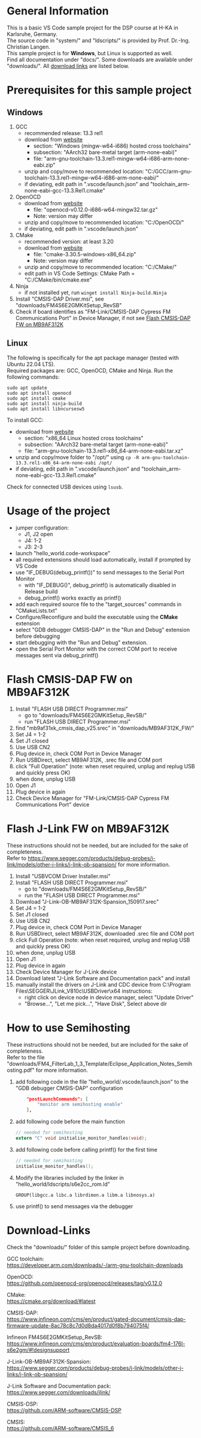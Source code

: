 
# General Information

This is a basic VS Code sample project for the DSP course at H-KA in Karlsruhe, Germany.  
The source code in "system/" and "ldscripts/" is provided by Prof. Dr.-Ing. Christian Langen.  
This sample project is for __Windows__, but Linux is supported as well.  
Find all documentation under "docs/". Some downloads are available under "downloads/". All [download links](#download-links) are listed below.



# Prerequisites for this sample project

## Windows

1. GCC
    - recommended release: 13.3 rel1
    - download from [website](https://developer.arm.com/downloads/-/arm-gnu-toolchain-downloads)
        - section: "Windows (mingw-w64-i686) hosted cross toolchains"
        - subsection: "AArch32 bare-metal target (arm-none-eabi)"
        - file: "arm-gnu-toolchain-13.3.rel1-mingw-w64-i686-arm-none-eabi.zip"
    - unzip and copy/move to recommended location: "C:/GCC/arm-gnu-toolchain-13.3.rel1-mingw-w64-i686-arm-none-eabi/" 
    - if deviating, edit path in ".vscode/launch.json" and "toolchain_arm-none-eabi-gcc-13.3.Rel1.cmake"
1. OpenOCD 
    - download from [website](https://github.com/openocd-org/openocd/releases/tag/v0.12.0)
        - file: "openocd-v0.12.0-i686-w64-mingw32.tar.gz"
        - Note: version may differ
    - unzip and copy/move to recommended location: "C:/OpenOCD/"
    - if deviating, edit path in ".vscode/launch.json"
1. CMake
    - recommended version: at least 3.20
    - download from [website](https://cmake.org/download/#latest)
        - file: "cmake-3.30.5-windows-x86_64.zip"
        - Note: version may differ
    - unzip and copy/move to recommended location: "C:/CMake/"
    - edit path in VS Code Settings: CMake Path = "C:/CMake/bin/cmake.exe"
1. Ninja
    - if not installed yet, run `winget install Ninja-build.Ninja`
1. Install "CMSIS-DAP Driver.msi", see "downloads/FM4S6E2GMKitSetup_RevSB"
1. Check if board identifies as "FM-Link/CMSIS-DAP Cypress FM Communications Port" in Device Manager, if not see [Flash CMSIS-DAP FW on MB9AF312K](#flash-cmsis-dap-fw-on-mb9af312k)


## Linux

The following is specifically for the apt package manager (tested with Ubuntu 22.04 LTS).  
Required packages are: GCC, OpenOCD, CMake and Ninja.
Run the following commands:

```
sudo apt update
sudo apt install openocd
sudo apt install cmake
sudo apt install ninja-build
sudo apt install libncursesw5
```

To install GCC:
- download from [website](https://developer.arm.com/downloads/-/arm-gnu-toolchain-downloads)
    - section: "x86_64 Linux hosted cross toolchains"
    - subsection: "AArch32 bare-metal target (arm-none-eabi)"
    - file: "arm-gnu-toolchain-13.3.rel1-x86_64-arm-none-eabi.tar.xz"
- unzip and copy/move folder to "/opt/" using `cp -R arm-gnu-toolchain-13.3.rel1-x86_64-arm-none-eabi /opt/`
- if deviating, edit path in ".vscode/launch.json" and "toolchain_arm-none-eabi-gcc-13.3.Rel1.cmake"

Check for connected USB devices using `lsusb`.




# Usage of the project

- jumper configuration:
	- J1, J2 open
	- J4: 1-2
    - J3: 2-3 
- launch "hello_world.code-workspace"
- all required extensions should load automatically, install if prompted by VS Code
- use "IF_DEBUG(debug_printf())" to send messages to the Serial Port Monitor
    - with "IF_DEBUG()", debug_printf() is automatically disabled in Release build
    - debug_printf() works exactly as printf()
- add each required source file to the "target_sources" commands in "CMakeLists.txt"
- Configure/Reconfigure and build the executable using the __CMake__ extension
- select "GDB debugger CMSIS-DAP" in the "Run and Debug" extension before debugging
- start debugging with the "Run and Debug" extension.
- open the Serial Port Monitor with the correct COM port to receive messages sent via debug_printf()


 



# Flash CMSIS-DAP FW on MB9AF312K

1. Install "FLASH USB DIRECT Programmer.msi"
    - go to "downloads/FM4S6E2GMKitSetup_RevSB/"
    - run "FLASH USB DIRECT Programmer.msi"
1. find "mb9af31xk_cmsis_dap_v25.srec" in "downloads/MB9AF312K_FW/"
1. Set J4 = 1-2
1. Set J1 closed
1. Use USB CN2
1. Plug device in, check COM Port in Device Manager
1. Run USBDirect, select MB9AF312K, .srec file and COM port
1. click "Full Operation" (note: when reset required, unplug and replug USB and quickly press OK)
1. when done, unplug USB
1. Open J1
1. Plug device in again
1. Check Device Manager for "FM-Link/CMSIS-DAP Cypress FM Communications Port" device





# Flash J-Link FW on MB9AF312K

These instructions should not be needed, but are included for the sake of completeness.  
Refer to https://www.segger.com/products/debug-probes/j-link/models/other-j-links/j-link-ob-spansion/ for more information.
1. Install "USBVCOM Driver Installer.msi"
2. Install "FLASH USB DIRECT Programmer.msi"
    - go to "downloads/FM4S6E2GMKitSetup_RevSB/"
    - run the "FLASH USB DIRECT Programmer.msi"
3. Download "J-Link-OB-MB9AF312K-Spansion_150917.srec"
4. Set J4 = 1-2
5. Set J1 closed
6. Use USB CN2
7. Plug device in, check COM Port in Device Manager
8. Run USBDirect, select MB9AF312K, downloaded .srec file and COM port
9. click Full Operation (note: when reset required, unplug and replug USB and quickly press OK)
10. when done, unplug USB
11. Open J1
12. Plug device in again
13. Check Device Manager for J-Link device
14. Download latest "J-Link Software and Documentation pack" and install
15. manually install the drivers on J-Link and CDC device from C:\Program Files\SEGGER\JLink_V810c\USBDriver\x64
instructions: 
    - right click on device node in device manager, select "Update Driver"
    - "Browse...", "Let me pick...", "Have Disk", Select above dir

	


# How to use Semihosting

These instructions should not be needed, but are included for the sake of completeness.  
Refer to the file "downloads/FM4_FilterLab_1_3_Template/Eclipse_Application_Notes_Semihosting.pdf" for more information.
1. add following code in the file "hello_world/.vscode/launch.json" to the "GDB debugger CMSIS-DAP" configuration
    ```JSON
        "postLaunchCommands": [
            "monitor arm semihosting enable"
        ],
    ```
1. add following code before the main function
    ```C
    // needed for semihosting
    extern "C" void initialise_monitor_handles(void);
    ```
1. add following code before calling printf() for the first time
    ```C
    // needed for semihosting
    initialise_monitor_handles();
    ```
1. Modify the libraries included by the linker in "hello_world/ldscripts/s6e2cc_rom.ld"
    ```
    GROUP(libgcc.a libc.a librdimon.a libm.a libnosys.a)
    ```
1. use printf() to send messages via the debugger






# Download-Links

Check the "downloads/" folder of this sample project before downloading.

GCC toolchain:  
https://developer.arm.com/downloads/-/arm-gnu-toolchain-downloads

OpenOCD:  
https://github.com/openocd-org/openocd/releases/tag/v0.12.0

CMake:  
https://cmake.org/download/#latest

CMSIS-DAP:  
https://www.infineon.com/cms/en/product/gated-document/cmsis-dap-firmware-update-8ac78c8c7d0d8da4017d0f8b794075f4/

Infineon FM4S6E2GMKitSetup_RevSB:  
https://www.infineon.com/cms/en/product/evaluation-boards/fm4-176l-s6e2gm/#!designsupport

J-Link-OB-MB9AF312K-Spansion:  
https://www.segger.com/products/debug-probes/j-link/models/other-j-links/j-link-ob-spansion/

J-Link Software and Documentation pack:  
https://www.segger.com/downloads/jlink/

CMSIS-DSP:  
https://github.com/ARM-software/CMSIS-DSP

CMSIS:  
https://github.com/ARM-software/CMSIS_6
